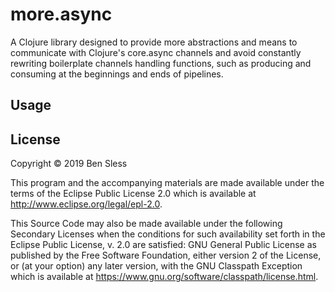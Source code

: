 # more.async

A Clojure library designed to provide more abstractions and means to communicate with Clojure's core.async channels and avoid constantly rewriting boilerplate channels handling functions, such as producing and consuming at the beginnings and ends of pipelines.

## Usage


## License

Copyright © 2019 Ben Sless

This program and the accompanying materials are made available under the
terms of the Eclipse Public License 2.0 which is available at
http://www.eclipse.org/legal/epl-2.0.

This Source Code may also be made available under the following Secondary
Licenses when the conditions for such availability set forth in the Eclipse
Public License, v. 2.0 are satisfied: GNU General Public License as published by
the Free Software Foundation, either version 2 of the License, or (at your
option) any later version, with the GNU Classpath Exception which is available
at https://www.gnu.org/software/classpath/license.html.
